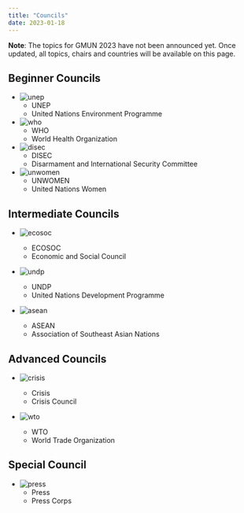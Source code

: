 ```yaml
---
title: "Councils"
date: 2023-01-18
---
```


**Note**: The topics for GMUN 2023 have not been announced yet. Once updated, all topics, chairs and countries will be available on this page.

## Beginner Councils

<div class="councils">

- ![unep](/images/councils/unep.webp)
    - UNEP
    - United Nations Environment Programme
- ![who](/images/councils/who.webp)
    - WHO
    - World Health Organization
- ![disec](/images/councils/disec.webp)
    - DISEC
    - Disarmament and International Security Committee
- ![unwomen](/images/councils/unwomen.webp)
    - UNWOMEN
    - United Nations Women

</div>

## Intermediate Councils

<div class="councils">

- ![ecosoc](/images/councils/ecosoc.webp)
    - ECOSOC
    - Economic and Social Council

- ![undp](/images/councils/undp.webp)
    - UNDP
    - United Nations Development Programme

- ![asean](/images/councils/asean.webp)
    - ASEAN
    - Association of Southeast Asian Nations

</div>

## Advanced Councils

<div class="councils">

- ![crisis](/images/councils/crisis.webp)
    - Crisis
    - Crisis Council

- ![wto](/images/councils/wto.webp)
    - WTO
    - World Trade Organization

</div>

## Special Council

<div class="councils">

- ![press](/images/councils/press.webp)
    - Press
    - Press Corps

</div>
